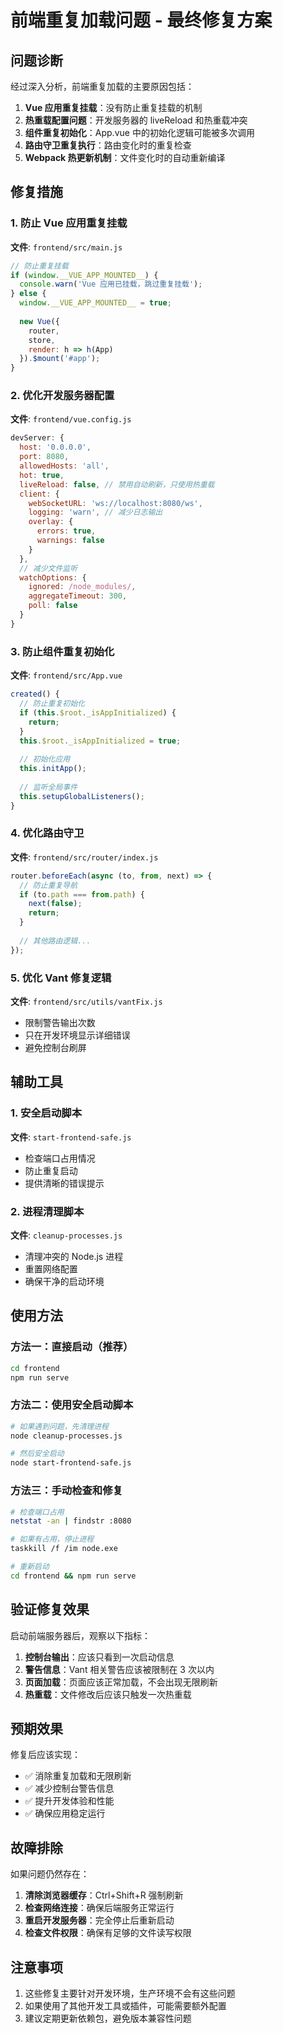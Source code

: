 # 前端重复加载问题 - 最终修复方案

## 问题诊断

经过深入分析，前端重复加载的主要原因包括：

1. **Vue 应用重复挂载**：没有防止重复挂载的机制
2. **热重载配置问题**：开发服务器的 liveReload 和热重载冲突
3. **组件重复初始化**：App.vue 中的初始化逻辑可能被多次调用
4. **路由守卫重复执行**：路由变化时的重复检查
5. **Webpack 热更新机制**：文件变化时的自动重新编译

## 修复措施

### 1. 防止 Vue 应用重复挂载

**文件**: `frontend/src/main.js`

```javascript
// 防止重复挂载
if (window.__VUE_APP_MOUNTED__) {
  console.warn('Vue 应用已挂载，跳过重复挂载');
} else {
  window.__VUE_APP_MOUNTED__ = true;
  
  new Vue({
    router,
    store,
    render: h => h(App)
  }).$mount('#app');
}
```

### 2. 优化开发服务器配置

**文件**: `frontend/vue.config.js`

```javascript
devServer: {
  host: '0.0.0.0',
  port: 8080,
  allowedHosts: 'all',
  hot: true,
  liveReload: false, // 禁用自动刷新，只使用热重载
  client: {
    webSocketURL: 'ws://localhost:8080/ws',
    logging: 'warn', // 减少日志输出
    overlay: {
      errors: true,
      warnings: false
    }
  },
  // 减少文件监听
  watchOptions: {
    ignored: /node_modules/,
    aggregateTimeout: 300,
    poll: false
  }
}
```

### 3. 防止组件重复初始化

**文件**: `frontend/src/App.vue`

```javascript
created() {
  // 防止重复初始化
  if (this.$root._isAppInitialized) {
    return;
  }
  this.$root._isAppInitialized = true;
  
  // 初始化应用
  this.initApp();
  
  // 监听全局事件
  this.setupGlobalListeners();
}
```

### 4. 优化路由守卫

**文件**: `frontend/src/router/index.js`

```javascript
router.beforeEach(async (to, from, next) => {
  // 防止重复导航
  if (to.path === from.path) {
    next(false);
    return;
  }
  
  // 其他路由逻辑...
});
```

### 5. 优化 Vant 修复逻辑

**文件**: `frontend/src/utils/vantFix.js`

- 限制警告输出次数
- 只在开发环境显示详细错误
- 避免控制台刷屏

## 辅助工具

### 1. 安全启动脚本

**文件**: `start-frontend-safe.js`

- 检查端口占用情况
- 防止重复启动
- 提供清晰的错误提示

### 2. 进程清理脚本

**文件**: `cleanup-processes.js`

- 清理冲突的 Node.js 进程
- 重置网络配置
- 确保干净的启动环境

## 使用方法

### 方法一：直接启动（推荐）

```bash
cd frontend
npm run serve
```

### 方法二：使用安全启动脚本

```bash
# 如果遇到问题，先清理进程
node cleanup-processes.js

# 然后安全启动
node start-frontend-safe.js
```

### 方法三：手动检查和修复

```bash
# 检查端口占用
netstat -an | findstr :8080

# 如果有占用，停止进程
taskkill /f /im node.exe

# 重新启动
cd frontend && npm run serve
```

## 验证修复效果

启动前端服务器后，观察以下指标：

1. **控制台输出**：应该只看到一次启动信息
2. **警告信息**：Vant 相关警告应该被限制在 3 次以内
3. **页面加载**：页面应该正常加载，不会出现无限刷新
4. **热重载**：文件修改后应该只触发一次热重载

## 预期效果

修复后应该实现：

- ✅ 消除重复加载和无限刷新
- ✅ 减少控制台警告信息
- ✅ 提升开发体验和性能
- ✅ 确保应用稳定运行

## 故障排除

如果问题仍然存在：

1. **清除浏览器缓存**：Ctrl+Shift+R 强制刷新
2. **检查网络连接**：确保后端服务正常运行
3. **重启开发服务器**：完全停止后重新启动
4. **检查文件权限**：确保有足够的文件读写权限

## 注意事项

1. 这些修复主要针对开发环境，生产环境不会有这些问题
2. 如果使用了其他开发工具或插件，可能需要额外配置
3. 建议定期更新依赖包，避免版本兼容性问题